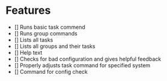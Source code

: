 # Features

- [] Runs basic task commend
- [] Runs group commands
- [] Lists all tasks
- [] Lists all groups and their tasks
- [] Help text
- [] Checks for bad configuration and gives helpful feedback
- [] Properly adjusts task command for specified system
- [] Command for config check